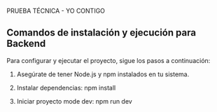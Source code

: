 PRUEBA TÉCNICA - YO CONTIGO

## Comandos de instalación y ejecución para Backend

Para configurar y ejecutar el proyecto, sigue los pasos a continuación:

1. Asegúrate de tener Node.js y npm instalados en tu sistema.

2. Instalar dependencias: npm install 

3. Iniciar proyecto mode dev: npm run dev